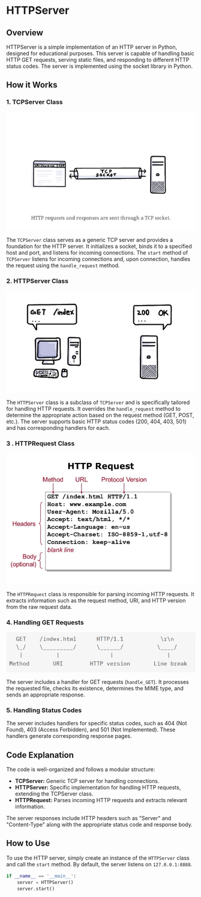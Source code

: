 # HTTPServer

## Overview

HTTPServer is a simple implementation of an HTTP server in Python, designed for educational purposes. This server is capable of handling basic HTTP GET requests, serving static files, and responding to different HTTP status codes. The server is implemented using the socket library in Python.

## How it Works

### 1.  TCPServer Class

<p align="center">
  <img src="src/tcp-socket.png" alt="Creating a tcp server as base">
</p>


The `TCPServer` class serves as a generic TCP server and provides a foundation for the HTTP server. It initializes a socket, binds it to a specified host and port, and listens for incoming connections. The `start` method of `TCPServer` listens for incoming connections and, upon connection, handles the request using the `handle_request` method.

### 2.  HTTPServer Class

<p align="center">
  <img src="src/http-speak.png" alt="Teaching HTTP protocol to our server">
</p>

The `HTTPServer` class is a subclass of `TCPServer` and is specifically tailored for handling HTTP requests. It overrides the `handle_request` method to determine the appropriate action based on the request method (GET, POST, etc.). The server supports basic HTTP status codes (200, 404, 403, 501) and has corresponding handlers for each.

### 3 . HTTPRequest Class

<p align="center">
  <img src="src/req.jpg" alt="Typical HTTP request">
</p>

The `HTTPRequest` class is responsible for parsing incoming HTTP requests. It extracts information such as the request method, URI, and HTTP version from the raw request data.

### 4.  Handling GET Requests

<p align="center">
  <img src="src/reqline.png" alt="request">
</p>

The server includes a handler for GET requests (`handle_GET`). It processes the requested file, checks its existence, determines the MIME type, and sends an appropriate response.

###  5. Handling Status Codes

The server includes handlers for specific status codes, such as 404 (Not Found), 403 (Access Forbidden), and 501 (Not Implemented). These handlers generate corresponding response pages.

## Code Explanation

The code is well-organized and follows a modular structure:

- **TCPServer:** Generic TCP server for handling connections.
- **HTTPServer:** Specific implementation for handling HTTP requests, extending the TCPServer class.
- **HTTPRequest:** Parses incoming HTTP requests and extracts relevant information.

The server responses include HTTP headers such as "Server" and "Content-Type" along with the appropriate status code and response body.

## How to Use

To use the HTTP server, simply create an instance of the `HTTPServer` class and call the `start` method. By default, the server listens on `127.0.0.1:8888`.

```python
if __name__ == '__main__':
    server = HTTPServer()
    server.start()
